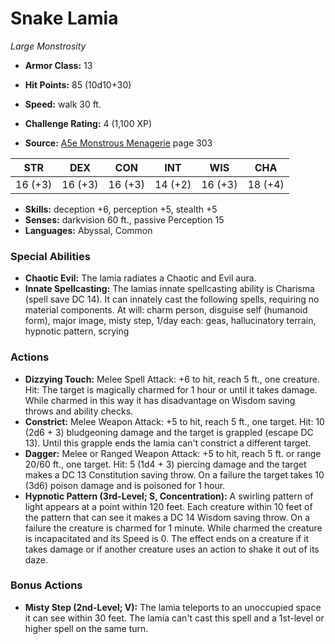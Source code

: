 # Snake Lamia

*Large* *Monstrosity*

- **Armor Class:** 13
- **Hit Points:** 85 (10d10+30)
- **Speed:** walk 30 ft.

- **Challenge Rating:** 4 (1,100 XP)
- **Source:** [A5e Monstrous Menagerie](https://enpublishingrpg.com/products/level-up-monstrous-menagerie-a5e) page 303

| STR | DEX | CON | INT | WIS | CHA |
| --- | --- | --- | --- | --- | --- |
| 16 (+3) | 16 (+3) | 16 (+3) | 14 (+2) | 16 (+3) | 18 (+4) |

- **Skills:** deception +6, perception +5, stealth +5
- **Senses:** darkvision 60 ft., passive Perception 15
- **Languages:** Abyssal, Common

### Special Abilities

- **Chaotic Evil:** The lamia radiates a Chaotic and Evil aura.
- **Innate Spellcasting:** The lamias innate spellcasting ability is Charisma (spell save DC 14). It can innately cast the following spells, requiring no material components. At will: charm person, disguise self (humanoid form), major image, misty step, 1/day each: geas, hallucinatory terrain, hypnotic pattern, scrying

### Actions

- **Dizzying Touch:** Melee Spell Attack: +6 to hit, reach 5 ft., one creature. Hit: The target is magically charmed for 1 hour or until it takes damage. While charmed in this way  it has disadvantage on Wisdom saving throws and ability checks.
- **Constrict:** Melee Weapon Attack: +5 to hit, reach 5 ft., one target. Hit: 10 (2d6 + 3) bludgeoning damage  and the target is grappled (escape DC 13). Until this grapple ends  the lamia can't constrict a different target.
- **Dagger:** Melee or Ranged Weapon Attack: +5 to hit, reach 5 ft. or range 20/60 ft., one target. Hit: 5 (1d4 + 3) piercing damage  and the target makes a DC 13 Constitution saving throw. On a failure  the target takes 10 (3d6) poison damage and is poisoned for 1 hour.
- **Hypnotic Pattern (3rd-Level; S, Concentration):** A swirling pattern of light appears at a point within 120 feet. Each creature within 10 feet of the pattern that can see it makes a DC 14 Wisdom saving throw. On a failure  the creature is charmed for 1 minute. While charmed  the creature is incapacitated and its Speed is 0. The effect ends on a creature if it takes damage or if another creature uses an action to shake it out of its daze.

### Bonus Actions

- **Misty Step (2nd-Level; V):** The lamia teleports to an unoccupied space it can see within 30 feet. The lamia can't cast this spell and a 1st-level or higher spell on the same turn.


